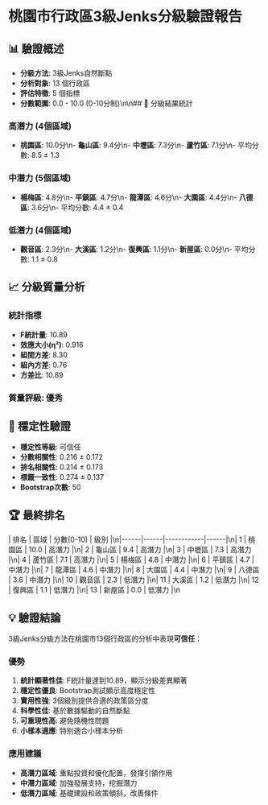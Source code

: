 # 桃園市行政區3級Jenks分級驗證報告

## 📊 驗證概述
- **分級方法**: 3級Jenks自然斷點
- **分析對象**: 13 個行政區
- **評估特徵**: 5 個指標
- **分數範圍**: 0.0 - 10.0 (0-10分制)\n\n## 🎯 分級結果統計

### 高潛力 (4個區域)
- **桃園區**: 10.0分\n- **龜山區**: 9.4分\n- **中壢區**: 7.3分\n- **蘆竹區**: 7.1分\n- 平均分數: 8.5 ± 1.3

### 中潛力 (5個區域)
- **楊梅區**: 4.8分\n- **平鎮區**: 4.7分\n- **龍潭區**: 4.6分\n- **大園區**: 4.4分\n- **八德區**: 3.6分\n- 平均分數: 4.4 ± 0.4

### 低潛力 (4個區域)
- **觀音區**: 2.3分\n- **大溪區**: 1.2分\n- **復興區**: 1.1分\n- **新屋區**: 0.0分\n- 平均分數: 1.1 ± 0.8

## 📈 分級質量分析

### 統計指標
- **F統計量**: 10.89
- **效應大小(η²)**: 0.916
- **組間方差**: 8.30
- **組內方差**: 0.76
- **方差比**: 10.89

### 質量評級: **優秀**

## 🔄 穩定性驗證

- **穩定性等級**: 可信任
- **分數相關性**: 0.216 ± 0.172
- **排名相關性**: 0.214 ± 0.173
- **標籤一致性**: 0.274 ± 0.137
- **Bootstrap次數**: 50

## 🏆 最終排名

| 排名 | 區域 | 分數(0-10) | 級別 |\n|------|------|------------|------|\n| 1 | 桃園區 | 10.0 | 高潛力 |\n| 2 | 龜山區 | 9.4 | 高潛力 |\n| 3 | 中壢區 | 7.3 | 高潛力 |\n| 4 | 蘆竹區 | 7.1 | 高潛力 |\n| 5 | 楊梅區 | 4.8 | 中潛力 |\n| 6 | 平鎮區 | 4.7 | 中潛力 |\n| 7 | 龍潭區 | 4.6 | 中潛力 |\n| 8 | 大園區 | 4.4 | 中潛力 |\n| 9 | 八德區 | 3.6 | 中潛力 |\n| 10 | 觀音區 | 2.3 | 低潛力 |\n| 11 | 大溪區 | 1.2 | 低潛力 |\n| 12 | 復興區 | 1.1 | 低潛力 |\n| 13 | 新屋區 | 0.0 | 低潛力 |\n
## 💡 驗證結論

3級Jenks分級方法在桃園市13個行政區的分析中表現**可信任**：

### 優勢
1. **統計顯著性佳**: F統計量達到10.89，顯示分級差異顯著
2. **穩定性優良**: Bootstrap測試顯示高度穩定性
3. **實用性強**: 3個級別提供合適的政策區分度
4. **科學性佳**: 基於數據驅動的自然斷點
5. **可重現性高**: 避免隨機性問題
6. **小樣本適應**: 特別適合小樣本分析

### 應用建議
- **高潛力區域**: 重點投資和優化配置，發揮引領作用
- **中潛力區域**: 加強發展支持，挖掘潛力
- **低潛力區域**: 基礎建設和政策傾斜，改善條件
